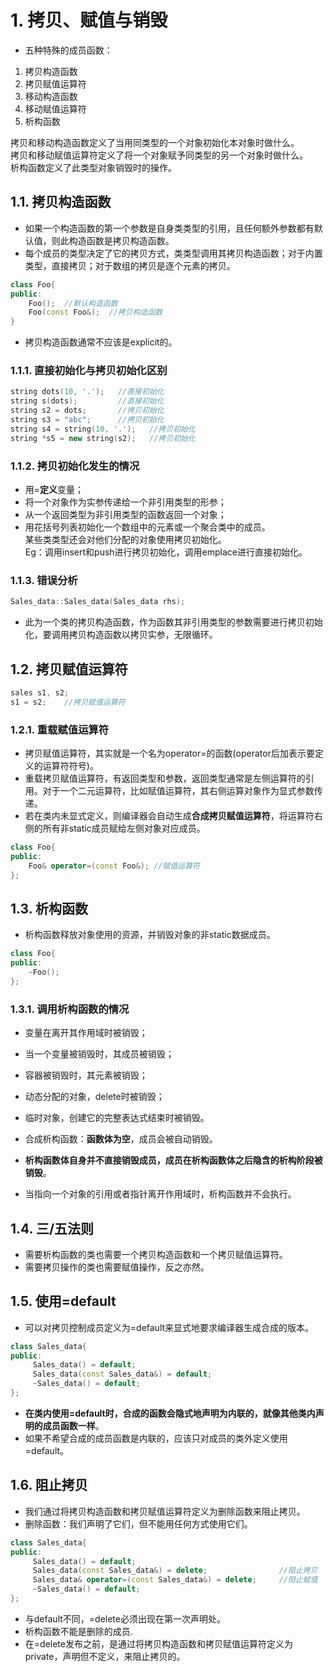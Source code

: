 # 1. 拷贝、赋值与销毁
- 五种特殊的成员函数：  
1. 拷贝构造函数  
2. 拷贝赋值运算符  
3. 移动构造函数  
4. 移动赋值运算符  
5. 析构函数  

拷贝和移动构造函数定义了当用同类型的一个对象初始化本对象时做什么。  
拷贝和移动赋值运算符定义了将一个对象赋予同类型的另一个对象时做什么。  
析构函数定义了此类型对象销毁时的操作。

## 1.1. 拷贝构造函数
- 如果一个构造函数的第一个参数是自身类类型的引用，且任何额外参数都有默认值，则此构造函数是拷贝构造函数。
- 每个成员的类型决定了它的拷贝方式，类类型调用其拷贝构造函数；对于内置类型，直接拷贝；对于数组的拷贝是逐个元素的拷贝。
```C++
class Foo{
public:
    Foo();  //默认构造函数
    Foo(const Foo&);  //拷贝构造函数
}
```  
- 拷贝构造函数通常不应该是explicit的。

### 1.1.1. 直接初始化与拷贝初始化区别
```C++
string dots(10, '.');   //直接初始化
string s(dots);         //直接初始化
string s2 = dots;       //拷贝初始化
string s3 = "abc";      //拷贝初始化
string s4 = string(10, '.');   //拷贝初始化
string *s5 = new string(s2);   //拷贝初始化
```

### 1.1.2. 拷贝初始化发生的情况
- 用=**定义**变量；
- 将一个对象作为实参传递给一个非引用类型的形参；  
- 从一个返回类型为非引用类型的函数返回一个对象；  
- 用花括号列表初始化一个数组中的元素或一个聚合类中的成员。  
某些类类型还会对他们分配的对象使用拷贝初始化。  
Eg：调用insert和push进行拷贝初始化，调用emplace进行直接初始化。  

### 1.1.3. 错误分析
```C++
Sales_data::Sales_data(Sales_data rhs);
```
- 此为一个类的拷贝构造函数，作为函数其非引用类型的参数需要进行拷贝初始化，要调用拷贝构造函数以拷贝实参，无限循环。

## 1.2. 拷贝赋值运算符
```C++
sales s1, s2;
s1 = s2;    //拷贝赋值运算符
```
### 1.2.1. 重载赋值运算符
- 拷贝赋值运算符，其实就是一个名为operator=的函数(operator后加表示要定义的运算符符号)。  
- 重载拷贝赋值运算符，有返回类型和参数，返回类型通常是左侧运算符的引用。对于一个二元运算符，比如赋值运算符，其右侧运算对象作为显式参数传递。
- 若在类内未显式定义，则编译器会自动生成**合成拷贝赋值运算符**，将运算符右侧的所有非static成员赋给左侧对象对应成员。
```C++
class Foo{
public:
    Foo& operator=(const Foo&); //赋值运算符    
};
```

## 1.3. 析构函数
- 析构函数释放对象使用的资源，并销毁对象的非static数据成员。
```C++
class Foo{
public:
    ~Foo();
};
```
### 1.3.1. 调用析构函数的情况
- 变量在离开其作用域时被销毁；
- 当一个变量被销毁时，其成员被销毁；
- 容器被销毁时，其元素被销毁；
- 动态分配的对象，delete时被销毁；
- 临时对象，创建它的完整表达式结束时被销毁。    


- 合成析构函数：**函数体为空**，成员会被自动销毁。
- **析构函数体自身并不直接销毁成员，成员在析构函数体之后隐含的析构阶段被销毁**。
- 当指向一个对象的引用或者指针离开作用域时，析构函数并不会执行。

## 1.4. 三/五法则
- 需要析构函数的类也需要一个拷贝构造函数和一个拷贝赋值运算符。
- 需要拷贝操作的类也需要赋值操作，反之亦然。

## 1.5. 使用=default
- 可以对拷贝控制成员定义为=default来显式地要求编译器生成合成的版本。
```C++
class Sales_data{
public:   
     Sales_data() = default;
     Sales_data(const Sales_data&) = default;
     ~Sales_data() = default;
};
```
- **在类内使用=default时，合成的函数会隐式地声明为内联的，就像其他类内声明的成员函数一样**。
- 如果不希望合成的成员函数是内联的，应该只对成员的类外定义使用=default。

## 1.6. 阻止拷贝
- 我们通过将拷贝构造函数和拷贝赋值运算符定义为删除函数来阻止拷贝。
- 删除函数：我们声明了它们，但不能用任何方式使用它们。
```C++
class Sales_data{
public:   
     Sales_data() = default;
     Sales_data(const Sales_data&) = delete;                //阻止拷贝
     Sales_data& operator=(const Sales_data&) = delete;     //阻止赋值
     ~Sales_data() = default;
};
```
- 与default不同，=delete必须出现在第一次声明处。
- 析构函数不能是删除的成员.
- 在=delete发布之前，是通过将拷贝构造函数和拷贝赋值运算符定义为private，声明但不定义，来阻止拷贝的。

